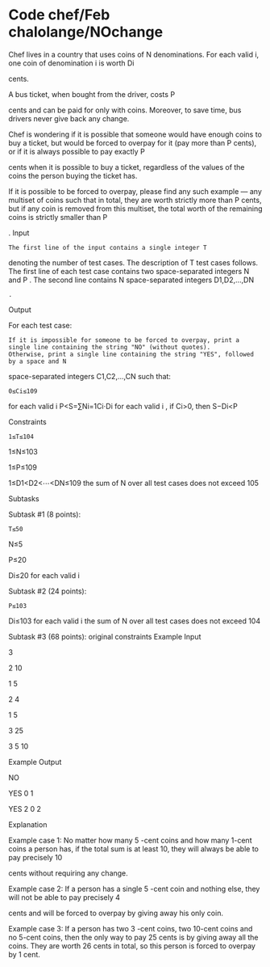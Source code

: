 # Code chef/Feb chalolange/NOchange
Chef lives in a country that uses coins of N denominations. For each valid i, one coin of denomination i is worth Di

cents.

A bus ticket, when bought from the driver, costs P

cents and can be paid for only with coins. Moreover, to save time, bus drivers never give back any change.

Chef is wondering if it is possible that someone would have enough coins to buy a ticket, but would be forced to overpay for it (pay more than P
cents), or if it is always possible to pay exactly P

cents when it is possible to buy a ticket, regardless of the values of the coins the person buying the ticket has.

If it is possible to be forced to overpay, please find any such example ― any multiset of coins such that in total, they are worth strictly more than P
cents, but if any coin is removed from this multiset, the total worth of the remaining coins is strictly smaller than P

.
Input

    The first line of the input contains a single integer T

denoting the number of test cases. The description of T
test cases follows.
The first line of each test case contains two space-separated integers N
and P
.
The second line contains N
space-separated integers D1,D2,…,DN

    .

Output

For each test case:

    If it is impossible for someone to be forced to overpay, print a single line containing the string "NO" (without quotes).
    Otherwise, print a single line containing the string "YES", followed by a space and N

space-separated integers C1,C2,…,CN such that:

    0≤Ci≤109

for each valid i
P<S=∑Ni=1Ci⋅Di
for each valid i
, if Ci>0, then S−Di<P

Constraints

    1≤T≤104

1≤N≤103

1≤P≤109

1≤D1<D2<⋯<DN≤109
the sum of N
over all test cases does not exceed 105

Subtasks

Subtask #1 (8 points):

    T≤50

N≤5

P≤20

Di≤20
for each valid i

Subtask #2 (24 points):

    P≤103

Di≤103
for each valid i
the sum of N
over all test cases does not exceed 104

Subtask #3 (68 points): original constraints
Example Input

3

2 10

1 5

2 4

1 5

3 25

3 5 10

Example Output

NO

YES 0 1

YES 2 0 2

Explanation

Example case 1: No matter how many 5
-cent coins and how many 1-cent coins a person has, if the total sum is at least 10, they will always be able to pay precisely 10

cents without requiring any change.

Example case 2: If a person has a single 5
-cent coin and nothing else, they will not be able to pay precisely 4

cents and will be forced to overpay by giving away his only coin.

Example case 3: If a person has two 3
-cent coins, two 10-cent coins and no 5-cent coins, then the only way to pay 25 cents is by giving away all the coins. They are worth 26 cents in total, so this person is forced to overpay by 1 cent.
